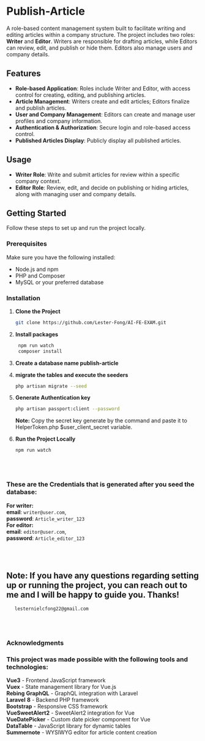 # Publish-Article

A role-based content management system built to facilitate writing and editing articles within a company structure. The project includes two roles: **Writer** and **Editor**. Writers are responsible for drafting articles, while Editors can review, edit, and publish or hide them. Editors also manage users and company details.

## Features

-   **Role-based Application**: Roles include Writer and Editor, with access control for creating, editing, and publishing articles.
-   **Article Management**: Writers create and edit articles; Editors finalize and publish articles.
-   **User and Company Management**: Editors can create and manage user profiles and company information.
-   **Authentication & Authorization**: Secure login and role-based access control.
-   **Published Articles Display**: Publicly display all published articles.

## Usage

-   **Writer Role**: Write and submit articles for review within a specific company context.
-   **Editor Role**: Review, edit, and decide on publishing or hiding articles, along with managing user and company details.

## Getting Started

Follow these steps to set up and run the project locally.

### Prerequisites

Make sure you have the following installed:

-   Node.js and npm
-   PHP and Composer
-   MySQL or your preferred database

### Installation

1. **Clone the Project**

    ```bash
    git clone https://github.com/Lester-Fong/AI-FE-EXAM.git
    ```

2. **Install packages**

    ```bash
     npm run watch
     composer install
    ```

3. **Create a database name publish-article**

4. **migrate the tables and execute the seeders**

    ```bash
    php artisan migrate --seed
    ```

5. **Generate Authentication key**

    ```bash
    php artisan passport:client --password
    ```

    **Note:** Copy the secret key generate by the command and paste it to HelperToken.php $user_client_secret variable.

6. **Run the Project Locally**
    ```bash
    npm run watch
    ```

<br/><br/>

### These are the **Credentials** that is generated after you seed the database:

**For writer:** <br/>
**email**: `writer@user.com`, <br/>
**password**: `Article_writer_123` <br/>
**For editor:** <br/>
**email**: `editor@user.com`, <br/>
**password**: `Article_editor_123` <br/>

<br/><br/>

## Note: If you have any questions regarding setting up or running the project, you can reach out to me and I will be happy to guide you. Thanks!

```bash
   lesternielcfong22@gmail.com
```

<br/><br/>

### Acknowledgments

### This project was made possible with the following tools and technologies:

**Vue3** - Frontend JavaScript framework <br/>
**Vuex** - State management library for Vue.js <br/>
**Rebing** **GraphQL** - GraphQL integration with Laravel <br/>
**Laravel** **8** - Backend PHP framework <br/>
**Bootstrap** - Responsive CSS framework <br/>
**VueSweetAlert2** - SweetAlert2 integration for Vue <br/>
**VueDatePicker** - Custom date picker component for Vue <br/>
**DataTable** - JavaScript library for dynamic tables <br/>
**Summernote** - WYSIWYG editor for article content creation <br/>
